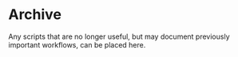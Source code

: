 # Archive

Any scripts that are no longer useful, but may document previously important workflows, can be placed here.